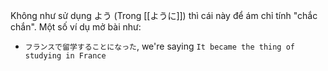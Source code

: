 Không như sử dụng よう (Trong [[ように]]) thì cái này để ám chỉ tính "chắc chắn". Một số ví dụ mở bài như:
- `フランスで留学することになった`, we're saying `It became the thing of studying in France`